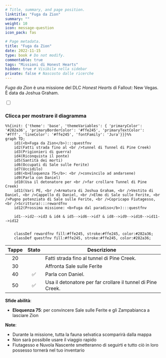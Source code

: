 ```yaml
---
# Title, summary, and page position.
linktitle: "Fuga da Zion"
summary: ""
weight: 10
icon: message-question
icon_pack: fas

# Page metadata.
title: "Fuga da Zion"
date: 2022-11-15
type: book # Do not modify.
commentable: true
tags: "Missioni di Honest Hearts"
hidden: true # Visibile nella sidebar
private: false # Nascosto dalle ricerche
---
```


<div class="fnv">


*Fuga da Zion* è una missione del DLC *Honest Hearts* di Fallout: New Vegas. È data da Joshua Graham.


<section class="chart-collapse">
<input type="checkbox" name="collapse2" id="handle2">
<h3 class="handle">
<label for="handle2">Clicca per mostrare il diagramma</label>
</h3>
<div class="content">

```mermaid
%%{init: {'theme': 'base', 'themeVariables': { 'primaryColor': '#282a36', 'primaryBorderColor': '#ffe245', 'primaryTextColor': '#fff', 'lineColor': '#ffe245', 'fontFamily': 'Jura'}}}%%
graph TD;
    id1(<b>Fuga da Zion</b>):::questfnv
    id2(Fatti strada fino al <br />tunnel di Tunnel di Pine Creek)
    id3(Prigionieri di guerra)
    id4(Riconquista il ponte)
    id5(Santità dei morti)
    id6(Occupati di Sale sulle Ferite)
    id7(Uccidilo) 
    id8(<b>Eloquenza 75</b>: <br />convincilo ad andarsene)
    id9(Parla con Daniel)
    id10(Usa il detonatore per <br />far crollare Tunnel di Pine Creek)
    id11(Vari PE, <br />Armatura di Joshua Graham, <br />Vestito di Daniel, <br />Cappello di Daniel, <br />Elmo di Sale sulle Ferite, <br />Pugno potenziato di Sale sulle Ferite, <br />Copricapo Fiutagesso, <br />Scrittura):::rewardfnv
    id12(Prossima missione: <b>Fuga dal paradiso</b>):::questfnv
    
    id1-->id2-->id3 & id4 & id5-->id6-->id7 & id8-->id9-->id10-->id11-->id12
    
    
    classDef rewardfnv fill:#ffe245, stroke:#ffe245, color:#282a36;
    classDef questfnv fill:#ffe245, stroke:#ffe245, color:#282a36;
```

</div>
</section>

| Tappe |       Stato        | Descrizione |
|:-----:|:------------------:| ----------- |
|                           20                          |            | Fatti strada fino al tunnel di Pine Creek.                                                                                                                                  |
|                           30                          |            | Affronta Sale sulle Ferite                                                                                                                                                  |
|                           40                          | :white_check_mark: | Parla con Daniel.                                                                                                                                                           |
|                           50                          | :white_check_mark: | Usa il detonatore per far crollare il tunnel di Pine Creek.                                                                                                                 |



**Sfide abilità**:
- **Eloquenza 75**: per convincere Sale sulle Ferite e gli Zampabianca a lasciare Zion



**Note**:
- Durante la missione, tutta la fauna selvatica scomparirà dalla mappa
- Non sarà possibile usare il viaggio rapido
- Fiutagesso e Nuvola Nascente smetteranno di seguirti e tutto ciò in loro possesso tornerà nel tuo inventario 


</div>


